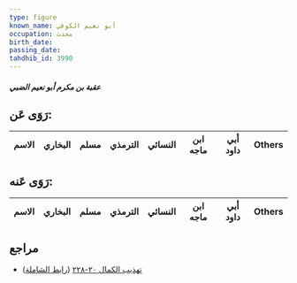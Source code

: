 ```yaml
---
type: figure
known_name: أبو نعيم الكوفي
occupation: محدث
birth_date:
passing_date:
tahdhib_id: 3990
---
```

##### عقبة بن مكرم أبو نعيم الضبي

## رَوَى عَن:
| الاسم | البخاري | مسلم | الترمذي | النسائي | ابن ماجه | أبي داود | Others |
| ----- | ------- | ---- | ------- | ------- | -------- | -------- | ------ |
## رَوَى عَنه:
| الاسم | البخاري | مسلم | الترمذي | النسائي | ابن ماجه | أبي داود | Others |
| ----- | ------- | ---- | ------- | ------- | -------- | -------- | ------ |
## مراجع
- [تهذيب الكمال ٢٠-٢٢٨](obsidian://open?vault=Tahdhib-al-Kamal&file=Figures/٣٩٩٠-عقبة%20بن%20مكرم%20أبو%20نعيم%20الضبي) ([رابط الشاملة](https://shamela.ws/book/3722/10358))
